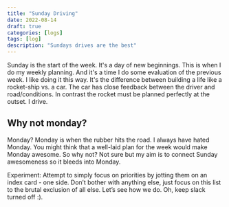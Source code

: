 ```yaml
---
title: "Sunday Driving"
date: 2022-08-14
draft: true 
categories: [logs]
tags: [log]
description: "Sundays drives are the best"
---
```


Sunday is the start of the week. It's a day of new
beginnings. This is when I do my weekly planning. And it's a time I do
some evaluation of the previous week. I like doing it this way. It's
the difference between building a life like a rocket-ship vs. a
car. The car has close feedback between the driver and
road/conditions. In contrast the rocket must be planned perfectly at
the outset. I drive. 

## Why not monday?
Monday? Monday is when the rubber hits the road. I always have hated
Monday. You might think that a well-laid plan for the week would make
Monday awesome. So why not? Not sure but my aim is to connect Sunday
awesomeness so it bleeds into Monday. 

Experiment: Attempt to simply focus on priorities by jotting them on an index card - one side. Don’t bother with anything else, just focus on this list to the brutal exclusion of all else. Let’s see how we do. Oh, keep slack turned off :). 